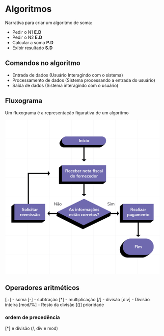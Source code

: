 # Algoritmos

Narrativa para criar um algoritmo de soma:

- Pedir o N1 **E.D**
- Pedir o N2 **E.D**
- Calcular a soma **P.D**
- Exibir resultado **S.D**

## Comandos no algoritmo

- Entrada de dados (Usuário Interagindo com o sistema)
- Processamento de dados (Sistema processando a entrada do usuário)
- Saída de dados (Sistema interagindo com o usuário)

## Fluxograma

Um fluxograma é a representação figurativa de um algoritmo

![fluxograma](image.png)

## Operadores aritméticos

[+] - soma
[-] - subtração
[*] - multiplicação
[/] - divisão
[div] - Divisão inteira
[mod/%] - Resto da divisão
[()] prioridade

### ordem de precedência

[*] e divisão (/, div e mod)